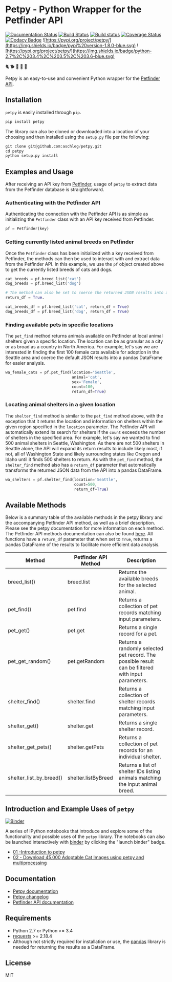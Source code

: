 # Petpy - Python Wrapper for the Petfinder API

[![Documentation Status](https://readthedocs.org/projects/petpy/badge/?version=latest)](http://petpy.readthedocs.io/en/latest/?badge=latest)
[![Build Status](https://travis-ci.org/aschleg/petpy.svg?branch=master)](https://travis-ci.org/aschleg/petpy)
[![Build status](https://ci.appveyor.com/api/projects/status/xjxufxt7obd84ygr?svg=true)](https://ci.appveyor.com/project/aschleg/petpy)
[![Coverage Status](https://coveralls.io/repos/github/aschleg/petpy/badge.svg?branch=master)](https://coveralls.io/github/aschleg/petpy?branch=master)
[![Codacy Badge](https://api.codacy.com/project/badge/Grade/ac2a4c228a9e425ba11af69f7a5c9e51)](https://www.codacy.com/app/aschleg/petpy?utm_source=github.com&amp;utm_medium=referral&amp;utm_content=aschleg/petpy&amp;utm_campaign=Badge_Grade)
![https://pypi.org/project/petpy/](https://img.shields.io/badge/pypi%20version-1.8.0-blue.svg)
![https://pypi.org/project/petpy/](https://img.shields.io/badge/python-2.7%2C%203.4%2C%203.5%2C%203.6-blue.svg)

:cat2: :dog2: :rooster: :rabbit2: :racehorse:

Petpy is an easy-to-use and convenient Python wrapper for the [Petfinder API](https://www.petfinder.com/developers/api-docs).

## Installation

`petpy` is easily installed through `pip`.

~~~ python
pip install petpy
~~~

The library can also be cloned or downloaded into a location of your choosing and then installed using the `setup.py` 
file per the following:

~~~ python
git clone git@github.com:aschleg/petpy.git
cd petpy
python setup.py install
~~~

## Examples and Usage

After receiving an API key from [Petfinder](https://www.petfinder.com/developers/api-key), usage of `petpy` to extract
data from the Petfinder database is straightforward.

### Authenticating with the Petfinder API

Authenticating the connection with the Petfinder API is as simple as initializing the `Petfinder` class with an API 
key received from Petfinder.

~~~ python
pf = Petfinder(key)
~~~

### Getting currently listed animal breeds on Petfinder

Once the `Petfinder` class has been initialized with a key received from Petfinder, the methods can then be used to 
interact with and extract data from the Petfinder API. In this example, we use the `pf` object created above to get 
the currently listed breeds of cats and dogs.

~~~ python
cat_breeds = pf.breed_list('cat')
dog_breeds = pf.breed_list('dog')

# The method can also be set to coerce the returned JSON results into a pandas DataFrame by setting the parameter 
return_df = True.

cat_breeds_df = pf.breed_list('cat', return_df = True)
dog_breeds_df = pf.breed_list('dog', return_df = True)
~~~

### Finding available pets in specific locations

The `pet_find` method returns animals available on Petfinder at local animal shelters given a specific location. The 
location can be as granular as a city or as broad as a country in North America. For example, let's say we are 
interested in finding the first 100 female cats available for adoption in the Seattle area and coerce the default 
JSON results into a pandas DataFrame for easier analysis.

~~~ python
wa_female_cats = pf.pet_find(location='Seattle', 
                             animal='cat', 
                             sex='Female', 
                             count=100, 
                             return_df=True) 
~~~

### Locating animal shelters in a given location

The `shelter_find` method is similar to the `pet_find` method above, with the exception that it returns the location 
and information on shelters within the given region specified in the `location` parameter. The Petfinder API will 
automatically extend its search for shelters if the `count` exceeds the number of shelters in the specified area. For 
example, let's say we wanted to find 500 animal shelters in Seattle, Washington. As there are not 500 shelters in 
Seattle alone, the API will expand its return results to include likely most, if not, all of Washington State and 
likely surrounding states like Oregon and Idaho until it finds 500 shelters to return. As with the `pet_find` method, 
the `shelter_find` method also has a `return_df` parameter that automatically transforms the returned JSON data from 
the API into a pandas DataFrame. 

~~~ python
wa_shelters = pf.shelter_find(location='Seattle',
                              count=500,
                              return_df=True)
~~~

## Available Methods

Below is a summary table of the available methods in the petpy library and the accompanying Petfinder API method, as
well as a brief description. Please see the petpy documentation for more information on each method. The Petfinder
API methods documentation can also be found [here](https://www.petfinder.com/developers/api-docs#methods). All 
functions have a `return_df` parameter that when set to `True`, returns a pandas DataFrame of the results to facilitate 
more efficient data analysis.

| Method                  | Petfinder API Method | Description                                                                                        |
|-------------------------|----------------------|----------------------------------------------------------------------------------------------------|
| breed_list()            | breed.list           | Returns the available breeds for the selected animal.                                              |
| pet_find()              | pet.find             | Returns a collection of pet records matching input parameters.                                     |
| pet_get()               | pet.get              | Returns a single record for a pet.                                                                 |
| pet_get_random()        | pet.getRandom        | Returns a randomly selected pet record. The possible result can be filtered with input parameters. |
| shelter_find()          | shelter.find         | Returns a collection of shelter records matching input parameters.                                 |
| shelter_get()           | shelter.get          | Returns a single shelter record.                                                                   |
| shelter_get_pets()      | shelter.getPets      | Returns a collection of pet records for an individual shelter.                                     |
| shelter_list_by_breed() | shelter.listByBreed  | Returns a list of shelter IDs listing animals matching the input animal breed.                     |

## Introduction and Example Uses of `petpy`

[![Binder](https://mybinder.org/badge.svg)](https://mybinder.org/v2/gh/aschleg/petpy/master?filepath=notebooks)

A series of IPython notebooks that introduce and explore some of the functionality and possible uses of the 
`petpy` library. The notebooks can also be launched interactively with [binder](https://mybinder.org/) by clicking the 
"launch binder" badge.

* [01 -Introduction to petpy](https://github.com/aschleg/petpy/blob/master/notebooks/01-Introduction%20to%20petpy.ipynb)
* [02 - Download 45,000 Adoptable Cat Images using petpy and multiprocessing](https://github.com/aschleg/petpy/blob/master/notebooks/02-Download%2045%2C000%20Adoptable%20Cat%20Images%20with%20petpy%20and%20multiprocessing.ipynb)

## Documentation

* [Petpy documentation](http://petpy.readthedocs.io/en/latest/)
* [Petpy changelog](https://github.com/aschleg/petpy/blob/master/CHANGELOG.md)
* [Petfinder API documentation](https://www.petfinder.com/developers/api-docs)

## Requirements

* Python 2.7 or Python >= 3.4
* [requests](http://docs.python-requests.org/en/master/) >= 2.18.4
* Although not strictly required for installation or use, the [pandas](https://pandas.pydata.org/) library is needed 
for returning the results as a DataFrame.

## License

MIT